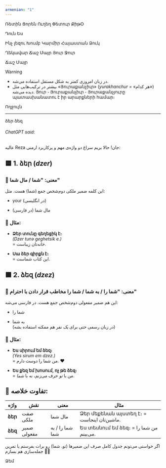 ```yaml
---
armenian: "1"
---
```

Ռետին
Ցորեն
Ուղեղ
Փետուր
ՔիթՕ

Դուն
Ես

Ինչ
լեզու
Խումբ
Կարմիր
Հայաստան
Ձուկ 

Ղեկավար
Ճաշ
Մայր
Յուր
Ջուր

Ճաշ
Մայր

> [!Warning]
> 
> - در زبان امروزی کمتر به شکل مستقل استفاده می‌شه.
> - بیشتر در ترکیب‌هایی مثل «Յուրաքանչիւր» (_yurakhanchur_ = «هر کدام») دیده می‌شه.
> Յուր ֊ Յուրաքանչիւր ֊ Յուրաքանչյուրը պատասխանատու է իր արարքների համար։

Ողջույն




---

ձեր ձեզ

###### ChatGPT said:

عالیه Reza جان! حالا بریم سراغ دو واژه‌ی مهم و پرکاربرد ارمنی:
## 🟦 **1. ձեր** (_dzer_)

### 🔹 معنی: **"شما / مال شما"**

این کلمه ضمیر ملکی دوم‌شخص جمع (شما) هست. مثل:

- your (در انگلیسی)
    
- مال شما (در فارسی)
    

### 🧾 مثال:

- **Ձեր տունը գեղեցիկ է։**  
    _(Dzer tunə geghetsik e.)_  
    = خانه‌تان زیباست.
    
- **Սա ձեր գիրքն է։**  
    = این کتاب شماست.
    


## 🟩 **2. ձեզ** (_dzez_)

### 🔹 معنی: **"شما را / به شما / شما را مخاطب قرار دادن با احترام"**

این هم ضمیر مفعولی دوم‌شخص جمع هست. در فارسی می‌شه:

- شما را
    
- به شما  
    (در زبان رسمی حتی برای _یک_ نفر هم ممکنه استفاده بشه)
    

### 🧾 مثال:

- **Ես սիրում եմ ձեզ։**  
    _(Yes sirum em dzez.)_  
    = من شما را دوست دارم. ❤️
    
- **Ես քեզ եմ խոսում, ոչ թե ձեզ։**  
    = من با _تو_ حرف می‌زنم، نه با _شما_.
    


## 🧠 تفاوت خلاصه:

|واژه|نقش|معنی|مثال|
|---|---|---|---|
|**ձեր**|صفت ملکی|مال شما|Ձեր մեքենան այստեղ է։ = ماشین‌تان اینجاست.|
|**ձեզ**|ضمیر مفعولی|شما را / به شما|Ես տեսնում եմ ձեզ։ = من شما را می‌بینم.|


اگر خواستی می‌تونم جدول کامل صرف این ضمیرها (تو، شما) رو برات بفرستم یا تمرین جمله‌سازی هم بسازم 📘✨




Ձեմ